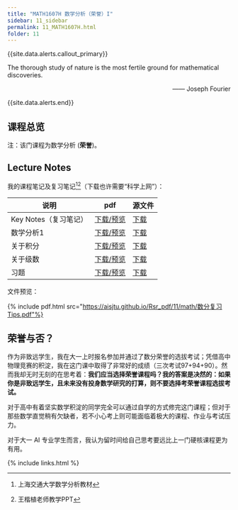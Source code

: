 ```yaml
---
title: "MATH1607H 数学分析（荣誉）I"
sidebar: 11_sidebar
permalink: 11_MATH1607H.html
folder: 11
---
```


{{site.data.alerts.callout_primary}}
<p>The thorough study of nature is the most fertile ground for mathematical discoveries.</p>
<p align="right">—— Joseph Fourier</p>

{{site.data.alerts.end}}

## 课程总览

注：该门课程为数学分析 (**荣誉**)。

## Lecture Notes

我的课程笔记及复习笔记[^1][^2]（下载也许需要“科学上网”）：

| 说明                  | pdf                                           | 源文件                                                       |
| --------------------- | --------------------------------------------- | ------------------------------------------------------------ |
| Key Notes（复习笔记） | [下载/预览](Rsr_pdf/11/math/数分复习Tips.pdf) | [下载](https://github.com/aisjtu/aisjtu.github.io/raw/gh-pages/Resource/11/数学分析/数分复习Tips.note) |
| 数学分析1             | [下载/预览](Rsr_pdf/11/math/数学分析1.pdf)    | [下载](https://github.com/aisjtu/aisjtu.github.io/raw/gh-pages/Resource/11/数学分析/数学分析1.note) |
| 关于积分              | [下载/预览](Rsr_pdf/11/math/关于积分.pdf)     | [下载](https://github.com/aisjtu/aisjtu.github.io/raw/gh-pages/Resource/11/数学分析/关于积分.note) |
| 关于级数              | [下载/预览](Rsr_pdf/11/math/关于级数.pdf)     | [下载](https://github.com/aisjtu/aisjtu.github.io/raw/gh-pages/Resource/11/数学分析/关于级数.note) |
| 习题                  | [下载/预览](Rsr_pdf/11/math/习题.pdf)         | [下载](https://github.com/aisjtu/aisjtu.github.io/raw/gh-pages/Resource/11/数学分析/习题.note) |

文件预览：

{% include pdf.html src="https://aisjtu.github.io/Rsr_pdf/11/math/数分复习Tips.pdf"%}

## 荣誉与否？

作为非致远学生，我在大一上时报名参加并通过了数分荣誉的选拔考试；凭借高中物理竞赛的积淀，我在这门课中取得了非常好的成绩（三次考试97+94+90）。然而我却无时无刻的在思考着：**我们应当选择荣誉课程吗？**我的答案是决然的：如果你是非致远学生，且未来没有投身数学研究的打算，则**不要选择考荣誉课程选拔考试。**

对于高中有着坚实数学积淀的同学完全可以通过自学的方式修完这门课程；但对于那些数学直觉稍有欠缺者，若不小心考上则可能面临着极大的课程、作业与考试压力。

对于大一 AI 专业学生而言，我认为留时间给自己思考要远比上一门硬核课程更为有用。

[^1]: 上海交通大学数学分析教材
[^2]: 王楷植老师教学PPT

{% include links.html %}
